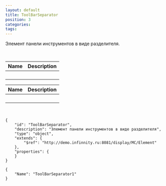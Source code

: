 ```yaml
---
layout: default
title: ToolBarSeparator
position: 3
categories: 
tags: 
---
```


Элемент панели инструментов в виде разделителя.

 

|Name|Description|
|----|-----------|
| | |

|Name|Description|
|----|-----------|
| | |

  

```
{
	"id": "ToolBarSeparator",
	"description": "Элемент панели инструментов в виде разделителя",
	"type": "object",
	"extends": {
		"$ref": "http://demo.infinnity.ru:8081/display/MC/Element"
	},
	"properties": {
	}
}
```

```
{
	"Name": "ToolBarSeparator1"
}
```

 

 

